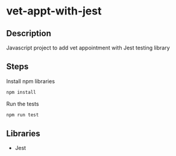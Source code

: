 # vet-appt-with-jest

## Description

Javascript project to add vet appointment with Jest testing library

## Steps 

Install npm libraries

```sh
npm install 
```

Run the tests

```sh
npm run test
```

## Libraries 

- Jest
